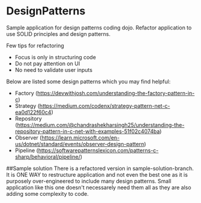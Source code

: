 # DesignPatterns

Sample application for design patterns coding dojo. Refactor application to use SOLID principles and design patterns.

Few tips for refactoring
- Focus is only in structuring code
- Do not pay attention on UI
- No need to validate user inputs

Below are listed some design patterns which you may find helpful:
- Factory (https://devwithjosh.com/understanding-the-factory-pattern-in-c)
- Strategy (https://medium.com/codenx/strategy-pattern-net-c-ea0d122f60c4)
- Repository (https://medium.com/@chandrashekharsingh25/understanding-the-repository-pattern-in-c-net-with-examples-51f02c4074ba)
- Observer (https://learn.microsoft.com/en-us/dotnet/standard/events/observer-design-pattern)
- Pipeline (https://softwarepatternslexicon.com/patterns-c-sharp/behavioral/pipeline/)

##Sample solution
There is a refactored version in sample-solution-branch. It is ONE WAY to restructure application and not even the best one as it is purposely over-engineered to include many design patterns. Small application like this one doesn't necessarely need them all as they are also adding some complexity to code.
